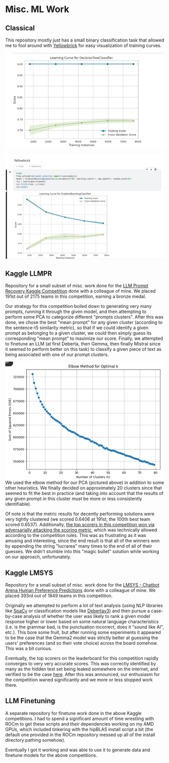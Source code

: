 # Misc. ML Work


## Classical

This repository mostly just has a small binary classification task that allowed me to fool around with [Yellowbrick](https://www.scikit-yb.org/en/latest/) for easy visualization of training curves.

![Learning Curve for Decision Tree](Classical/image0.png)

![Learning Curve for Gradient Boosting](Classical/image1.png)


## Kaggle LLMPR

Repository for a small subset of misc. work done for the [LLM Prompt Recovery Kaggle Competition](https://www.kaggle.com/competitions/llm-prompt-recovery) done with a colleague of mine. We placed 191st out of 2175 teams in this competition, earning a bronze medal.

Our strategy for this competition boiled down to generating very many prompts, running it through the given model, and then attempting to perform some PCA to categorize different "prompts clusters". After this was done, we chose the best "mean prompt" for any given cluster (according to the sentence-t5 similarity metric), so that if we could identify a given prompt as belonging to a given cluster, we could then simply guess its corresponding "mean prompt" to maximize our score. Finally, we attempted to finetune an LLM (at first Deberta, then Gemma, then finally Mistral since it seemed to perform better on this task) to classify a given piece of text as being associated with one of our prompt clusters. 

![Elbow Method for Cluster Identification](Kaggle_LLMPR/elbow.png)
We used the elbow method for our PCA (pictured above) in addition to some other heuristics. We finally decided on approximately 20 clusters since that seemed to fit the best in practice (and taking into account that the results of any given prompt in this cluster must be more or less consistently identifiable).


Of note is that the metric results for decently performing solutions were very tightly clustered (we scored 0.6406 at 191st, the 100th best team scored 0.6537). Additionally, [the top scorers in this competition won via adversarially attacking the scoring metric](https://www.kaggle.com/competitions/llm-prompt-recovery/discussion/494343), which was technically allowed according to the competition rules. This was as frustrating as it was amusing and interesting, since the end result is that all of the winners won by appending the string "lucrarea" many times to the end of all of their guesses. We didn't stumble into this "magic bullet" solution while working on our approach, unfortunately.

## Kaggle LMSYS

Repository for a small subset of misc. work done for the [LMSYS - Chatbot Arena Human Preference Predictions](https://www.kaggle.com/competitions/lmsys-chatbot-arena/overview) done with a colleague of mine. We placed 393rd out of 1849 teams in this competition.

Originally we attempted to perform a lot of text analysis (using NLP libraries like [SpaCy](https://spacy.io/) or classification models like [Debertav3](https://huggingface.co/microsoft/deberta-v3-base)) and then pursue a case-by-case analysis of whether the user was likely to rank a given model response higher or lower based on some natural language characteristics (i.e. is the grammar bad, is the punctuation incorrect, does it "sound like AI", etc.). This bore some fruit, but after running some experiments it appeared to be the case that the Gemma2 model was strictly better at guessing the users' preferences (and so their vote choice) across the board somehow. This was a bit curious.

Eventually, the top scorers on the leaderboard for this competition rapidly converges to very very accurate scores. This was correctly identified by many as the hidden test set being leaked somewhere on the internet, and verified to be the case [here](https://www.kaggle.com/competitions/lmsys-chatbot-arena/discussion/524079). After this was announced, our enthusiasm for the competition waned significantly and we more or less stopped work there.


## LLM Finetuning

A separate repository for finetune work done in the above Kaggle competitions. I had to spend a significant amount of time wrestling with ROCm to get these scripts and their dependencies working on my AMD GPUs, which included tinkering with the hipBLAS install script a bit (the default one provided in the ROCm repository messed up all of the install directory pathing somehow).  

Eventually I got it working and was able to use it to generate data and finetune models for the above competitions. 